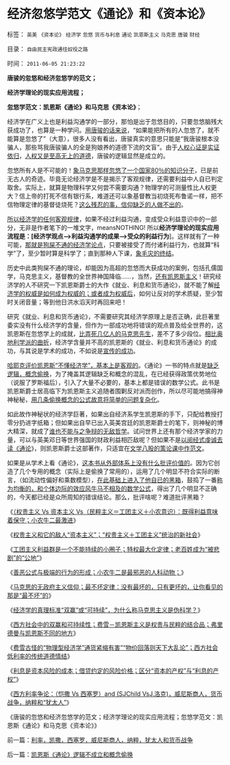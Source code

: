 # 经济忽悠学范文《通论》和《资本论》

标签： `英美` `《资本论》` `经济学` `忽悠` `货币与利息` `通论` `凯恩斯主义` `马克思` `唐骏` `财经` 

目录： `自由民主宪政通往奴役之路`

时间： `2011-06-05 21:23:22`

**唐骏的忽悠和经济忽悠学的范文；**

**经济学理论的现实应用流程；**

**忽悠学范文：凯恩斯《通论》和马克思《资本论》**；

经济学在广义上也是利益沟通学的一部分，那怕是出于忽悠目的，只要忽悠脑残大获成功了，也算是一种学问。[用唐骏的话来说](../../../2010/7/13/炒作唐骏“假文凭”的丑陋，没有契约就无所谓诚信.md)，“如果能把所有的人忽悠了，就不能算是忽悠了”（大意），很多人没有看出，唐骏真实的意思只能是“我唐骏根本没骗人，那些骂我唐骏骗人的全是狗娘养的道德下流的文盲”。由于[人权心证是实证依归](../../../2010/6/22/你的实证不是我的实证;实证主义也是理性主义.md)，[人权又是至高无上的道德](../../../2011/2/19/人权是最高尚的公德，也是最高尚的私德.md)，唐骏的逻辑显然是成立的。

忽悠所有人是不可能的！[象马克思那样忽悠了一个国家80％的知识分子](../../../2009/6/26/马恩主义为什么适合移植入中国传统社会.md)，已是前无古人的奇迹。毕竟无论经济学是不是揭示了客观规律，还需要利益中人自已判定取舍。实际上，就算是物理科学又何尝不需要沟通？物理学的可测量性比人权更大？信上帝的打死不信有银行系，难道还可以象基督教当初烧死布鲁诺一样，把不信物理定律的基督徒烧死？[这么残忍的事，信仰缺乏的人做不出的](../../../2010/11/25/什么是实体？无神论是人类沟通合作的前提.md)。

[所以经济学的任何客观规律](../../../2009/5/1/人定胜天？马列唯心信仰对客观规律干预冲动.md)，如果不经过利益沟通，变成受众利益意识中的一部分，无非是作者笔下的一堆文字，meansNOTHING! 所以**经济学理论的现实应用流程是：[经济学观点——>利益沟通学的成果——>受众的利益行为**]。这样就有了一种可能，[那就是狗屎不通的经济学论点](../../../2008/6/16/欺凌客观经济规律总是适得其反.md)，只要被接受了而付诸利益行为，也就算“科学”了，至少暂时算是科学了；直到那种人下课，[象毛灾的终结](http://hi.baidu.com/darthchn/blog/item/95314adfd09ec94694ee37e1.html)。

历史中此类狗屎不通的理论，却能因为高超的忽悠而大获成功的案例，包括孔儒国学，马克思主义，基督教的全世界神国降临……，当然，[还有凯恩斯主义](../../../2011/1/25/凯恩斯是庇古的“通往奴役之路”.md)！研究经济学的人不研究一下凯恩斯爵士的大作《就业、利息和货币通论》，就不能了解[经济学的权威是如何成为权威的；或者成为权威后](../../../2010/10/22/不加怀疑打倒一切权威，拒绝一切权威.md)，如何让反对的学术质疑，至少暂时关闭音量；等到他日洪水滔天时再回来吧！

研究《就业、利息和货币通论》，不需要研究其经济学原理上是否正确，此巨著里委实没有什么经济学的含量，但作为一部成功地将错误的观点普及给全世界的，这凯恩斯在忽悠学上的成就，[比弄死几亿人的马克思先生](../../../2010/8/28/马克思主义阶级学和阶级斗争的科学研究集.md)，差不了多少段位。[相比奥地利学派的曲折](../../../2010/3/8/奥地利学派天生就是“边缘”经济学派.md)，经济学含量并不高的凯恩斯的《就业、利息和货币通论》的成功，与其说是学术的成功，不如说是[宣传的成功](../../../2010/10/18/权威仅用于意识形态；敌视中国的西方左派；.md)。

[哈耶克评价凯恩斯“不懂经济学”，基本上是客观的](../../../2010/10/9/波普尔批判的选择性采证和马克思的创造性伪证.md)。《通论》一书的特点就是[缺乏逻辑，概念偷换](../../../2010/5/4/中国不缺信仰，中国缺乏名词解释.md)，为了掩盖其逻辑缺乏和概念的混乱，在已经获得政策优势地位（说服了罗斯福后），引入了大量不必要的，基本上都是错误的数学公式。此书是凯恩斯爵士居高临下为凯恩斯主义追随者围剿反对派而创作，所以尽可能地搞得神神秘秘，[用几条偷换概念的公式故意将简单的问题复杂化](../../../2011/2/20/御用定制的萨缪尔森分子.md)。

如此故作神秘状的经济学巨著，如果出自经济系学生凯恩斯的手下，只配给教授打零分扔进字纸箱；但如果出自早已出入英美宫廷的凯恩斯爵士的笔下，则神秘的博大精深，就成了[谁也不能与之争辩的无敌哲学](../../../2011/2/21/科学标准和（哲学＝伪科学）.md)。试问世界上还有那个经济学家的力量，可以与英美邓日等世界强国的财政利益相匹敌呢？但如果不是[以阅经式虔诚去读《通论](../../../2009/7/16/批判性读书比虔诚阅经收获大.md)》，则凯恩斯爵士这部著作，只适宜在[文学八股的策论课中作范文](../../../2009/12/8/为神写文章的中国文人和中国的科学.md)。

如果是从学术上看《通论》，[这本书从外部体系上没有什么批评价值的](../../../2009/3/28/大学无书：难道诡辩忽悠是传统政治经济学的理论支柱.md)。因为它创造了几个专用的概念（实际上是偷换了常用的），运用了几个明显不符合实际的断言，（如流动性偏好和乘数模型），[在此基础上进入了他自已的黑箱](../../../2010/4/21/大维度历史观允许在细节上“自圆其说”.md)，鼓捣了一番[称为均衡的，和个体边际的效应风牛马不相及的数学公式](../../../2011/2/12/瓦尔拉斯和门格尔的边际概念完全相反.md)，得出了几个明显不正确的，今天都已经是众所周知的错误结论。那么，批评啥呢？难道批评黑箱？

《[（权贵主义 Vs 资本主义 Vs（民粹主义＝工团主义＋小农意识）：既得利益意味着保守；小农牛二最激进](../../../2011/6/2/资本主义和权贵主义和小农牛二.md)》

《[权贵主义和它的敌人“资本主义”；“权贵主义＋工团主义”统治的新社会](../../../2011/6/3/工团主义征服资本家成为新权贵.md)》

《[工团主义利益群是一个不能持续的小圈子；特权最大化定律；老百姓成为“被悲剧”的“公地”](../../../2011/6/3/工团主义的特权最大化.md)》

《[善恶公式与极端的行为的形成；小农牛二是最邪恶的人科动物；](../../../2011/6/3/善恶的公式与极端的牛二.md)》

《[马克思的无政府主义信仰；最不坏定律：没有最坏的，只有更坏的，让你看见的那是“最不坏”的](../../../2011/6/4/最不坏定律：没有最坏的，只有更坏的.md)》

《[经济学的真理标准“双赢”或“可持续”，为什么称马克思主义是伪科学？](../../../2011/6/4/经济学的真理标准是“可持续”.md)》

《[西方社会中的双赢和可持续性；费雪－凯恩斯主义是权贵与民粹的结合品；弗里德曼与凯恩斯不同的地方](../../../2011/6/4/费雪－凯恩斯主义是(权贵+民粹),和弗里德曼.md)》

《[费雪古怪的“物理型经济学”通货紧缩有害”“物价回落则天下大乱论”；西方社会低利率的传统道德情结](../../../2011/6/5/费雪“经济学”和基督教低利率道德情结.md)》

《[利息是资本风险的成本；借贷约定的风险价格；区分“资本的产权”与“利息的产权”](../../../2011/6/5/什么是利率？低利率造成垄断和经济危机.md)》

《[西方利率争论：（恺撒 Vs 西塞罗）and (SJChild VsJ.洛克)，威尼斯商人，货币战争，纳粹和“犹太人”](../../../2011/6/5/利率，凯撒，西塞罗，威尼斯商人，纳粹，犹太人和货币战争.md)》

《唐骏的忽悠和经济忽悠学的范文；经济学理论的现实应用流程；忽悠学范文：凯恩斯《通论》和马克思《资本论》》



前一篇：[利率，凯撒，西塞罗，威尼斯商人，纳粹，犹太人和货币战争](../../../2011/6/5/利率，凯撒，西塞罗，威尼斯商人，纳粹，犹太人和货币战争.md)

后一篇：[凯恩斯《通论》逻辑不成立和概念偷换](../../../2011/6/6/凯恩斯《通论》逻辑不成立和概念偷换.md)